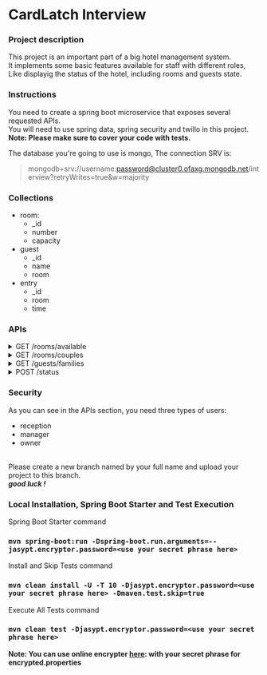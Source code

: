 # CardLatch Interview

### Project description

This project is an important part of a big hotel management system.<br />
It implements some basic features available for staff with different roles,<br />
Like displayig the status of the hotel, including rooms and guests state.

### Instructions

You need to create a spring boot microservice that exposes several requested APIs.<br />
You will need to use spring data, spring security and twillo in this project.<br />
**Note: Please make sure to cover your code with tests.**

The database you're going to use is mongo, The connection SRV is:

> mongodb+srv://username:password@cluster0.ofaxg.mongodb.net/interview?retryWrites=true&w=majority

### Collections

- room:
  - \_id
  - number
  - capacity
- guest
  - \_id
  - name
  - room
- entry
  - \_id
  - room
  - time

### APIs

<details>
  <summary markdown="span">GET /rooms/available</summary>

return all available rooms ( rooms which are not occupied by guests )

> reception, manager, owner allowed

</details>

<details>
  <summary markdown="span">GET /rooms/couples</summary>

return all rooms occupied by exactly 2 guests, so the manager can send bottles of wine as a gift

> manager, owner allowed

</details>

<details>
  <summary markdown="span">GET /guests/families</summary>

return all guests who occupied a room with capacity greater than 2, grouped by rooms

> no restrictions

</details>

<details>
  <summary markdown="span">POST /status</summary>

sends SMS to the owner of the hotel reporting current percentage of occupied rooms (use twillo)

> only owner allowed

</details>

### Security

As you can see in the APIs section, you need three types of users:

- reception
- manager
- owner

<br>
Please create a new branch named by your full name and upload your project to this branch.
<br>
<strong><em>good luck !</em></strong>

### Local Installation, Spring Boot Starter and Test Execution

Spring Boot Starter command<br />

### `mvn spring-boot:run -Dspring-boot.run.arguments=--jasypt.encryptor.password=<use your secret phrase here>`

Install and Skip Tests command<br />

### `mvn clean install -U -T 10 -Djasypt.encryptor.password=<use your secret phrase here> -Dmaven.test.skip=true`

Execute All Tests command<br />

### `mvn clean test -Djasypt.encryptor.password=<use your secret phrase here>`

**Note: You can use online encrypter [here](https://www.devglan.com/online-tools/jasypt-online-encryption-decryption): with your secret phrase for encrypted.properties**
